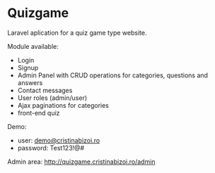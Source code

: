 # Quizgame

Laravel aplication for a quiz game type website.

Module available:
- Login
- Signup
- Admin Panel with CRUD operations for categories, questions and answers
- Contact messages 
- User roles (admin/user)
- Ajax paginations for categories
- front-end quiz

Demo:

- user: demo@cristinabizoi.ro
- password: Test123!@#

Admin area: http://quizgame.cristinabizoi.ro/admin